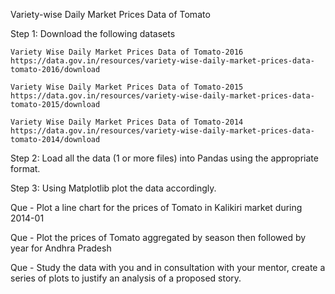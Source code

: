 Variety-wise Daily Market Prices Data of Tomato

Step 1: Download the following datasets

    Variety Wise Daily Market Prices Data of Tomato-2016 https://data.gov.in/resources/variety-wise-daily-market-prices-data-tomato-2016/download

    Variety Wise Daily Market Prices Data of Tomato-2015 https://data.gov.in/resources/variety-wise-daily-market-prices-data-tomato-2015/download

    Variety Wise Daily Market Prices Data of Tomato-2014 https://data.gov.in/resources/variety-wise-daily-market-prices-data-tomato-2014/download

Step 2: Load all the data (1 or more files) into Pandas using the appropriate format.

Step 3: Using Matplotlib plot the data accordingly.

Que -  Plot a line chart for the prices of Tomato in Kalikiri market during 2014-01

Que -  Plot the prices of Tomato aggregated by season then followed by year for Andhra Pradesh

Que -  Study the data with you and in consultation with your mentor, create a series of plots to
       justify an analysis of a proposed story.

